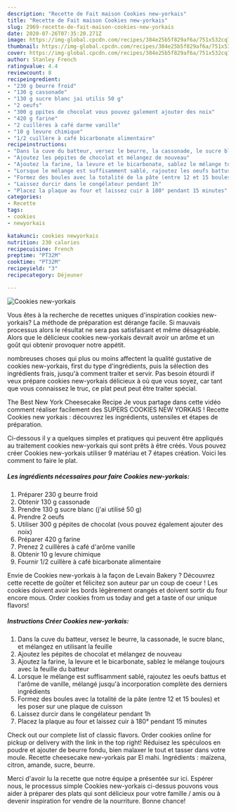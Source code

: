 ```yaml
---
description: "Recette de Fait maison Cookies new-yorkais"
title: "Recette de Fait maison Cookies new-yorkais"
slug: 2969-recette-de-fait-maison-cookies-new-yorkais
date: 2020-07-26T07:35:20.271Z
image: https://img-global.cpcdn.com/recipes/384e25b5f829af6a/751x532cq70/cookies-new-yorkais-photo-principale-de-la-recette.jpg
thumbnail: https://img-global.cpcdn.com/recipes/384e25b5f829af6a/751x532cq70/cookies-new-yorkais-photo-principale-de-la-recette.jpg
cover: https://img-global.cpcdn.com/recipes/384e25b5f829af6a/751x532cq70/cookies-new-yorkais-photo-principale-de-la-recette.jpg
author: Stanley French
ratingvalue: 4.4
reviewcount: 8
recipeingredient:
- "230 g beurre froid"
- "130 g cassonade"
- "130 g sucre blanc jai utilis 50 g"
- "2 oeufs"
- "300 g ppites de chocolat vous pouvez galement ajouter des noix"
- "420 g farine"
- "2 cuillères à café darme vanille"
- "10 g levure chimique"
- "1/2 cuillère à café bicarbonate alimentaire"
recipeinstructions:
- "Dans la cuve du batteur, versez le beurre, la cassonade, le sucre blanc, et mélangez en utilisant la feuille"
- "Ajoutez les pépites de chocolat et mélangez de nouveau"
- "Ajoutez la farine, la levure et le bicarbonate, sablez le mélange toujours avec la feuille du batteur"
- "Lorsque le mélange est suffisamment sablé, rajoutez les oeufs battus et l&#39;arôme de vanille, mélangé jusqu&#39;à incorporation complète des derniers ingrédients"
- "Formez des boules avec la totalité de la pâte (entre 12 et 15 boules) et les poser sur une plaque de cuisson"
- "Laissez durcir dans le congélateur pendant 1h"
- "Placez la plaque au four et laissez cuir à 180° pendant 15 minutes"
categories:
- Recette
tags:
- cookies
- newyorkais

katakunci: cookies newyorkais 
nutrition: 230 calories
recipecuisine: French
preptime: "PT32M"
cooktime: "PT32M"
recipeyield: "3"
recipecategory: Déjeuner

---
```



![Cookies new-yorkais](https://img-global.cpcdn.com/recipes/384e25b5f829af6a/751x532cq70/cookies-new-yorkais-photo-principale-de-la-recette.jpg)

Vous êtes à la recherche de recettes uniques d'inspiration cookies new-yorkais? La méthode de préparation est dérange facile. Si mauvais processus alors le résultat ne sera pas satisfaisant et même désagréable. Alors que le délicieux cookies new-yorkais devrait avoir un arôme et un goût qui obtenir provoquer notre appétit.

nombreuses choses qui plus ou moins affectent la qualité gustative de cookies new-yorkais, first du type d'ingrédients, puis la sélection des ingrédients frais, jusqu'à comment traiter et servir. Pas besoin étourdi if veux prépare cookies new-yorkais délicieux à où que vous soyez, car tant que vous connaissez le truc, ce plat peut peut être traiter spécial.

The Best New York Cheesecake Recipe Je vous partage dans cette vidéo comment réaliser facilement des SUPERS COOKIES NEW YORKAIS ! Recette Cookies new yorkais : découvrez les ingrédients, ustensiles et étapes de préparation.


Ci-dessous il y a quelques simples et pratiques qui peuvent être appliqués au traitement cookies new-yorkais qui sont prêts à être créés. Vous pouvez créer Cookies new-yorkais utiliser 9 matériau et 7 étapes création. Voici les comment to faire le plat.

<!--inarticleads1-->

##### Les ingrédients nécessaires pour faire Cookies new-yorkais:

1. Préparer 230 g beurre froid
1. Obtenir 130 g cassonade
1. Prendre 130 g sucre blanc (j&#39;ai utilisé 50 g)
1. Prendre 2 oeufs
1. Utiliser 300 g pépites de chocolat (vous pouvez également ajouter des noix)
1. Préparer 420 g farine
1. Prenez 2 cuillères à café d&#39;arôme vanille
1. Obtenir 10 g levure chimique
1. Fournir 1/2 cuillère à café bicarbonate alimentaire


Envie de Cookies new-yorkais à la façon de Levain Bakery ? Découvrez cette recette de goûter et félicitez son auteur par un coup de coeur ! Les cookies doivent avoir les bords légèrement orangés et doivent sortir du four encore mous. Order cookies from us today and get a taste of our unique flavors! 

<!--inarticleads2-->

##### Instructions Créer Cookies new-yorkais:

1. Dans la cuve du batteur, versez le beurre, la cassonade, le sucre blanc, et mélangez en utilisant la feuille
1. Ajoutez les pépites de chocolat et mélangez de nouveau
1. Ajoutez la farine, la levure et le bicarbonate, sablez le mélange toujours avec la feuille du batteur
1. Lorsque le mélange est suffisamment sablé, rajoutez les oeufs battus et l&#39;arôme de vanille, mélangé jusqu&#39;à incorporation complète des derniers ingrédients
1. Formez des boules avec la totalité de la pâte (entre 12 et 15 boules) et les poser sur une plaque de cuisson
1. Laissez durcir dans le congélateur pendant 1h
1. Placez la plaque au four et laissez cuir à 180° pendant 15 minutes


Check out our complete list of classic flavors. Order cookies online for pickup or delivery with the link in the top right! Réduisez les spéculoos en poudre et ajouter de beurre fondu, bien malaxer le tout et tasser dans votre moule. Recette cheesecake new-yorkais par El mahi. Ingrédients : maïzena, citron, amande, sucre, beurre. 


Merci d'avoir lu la recette que notre équipe a présentée sur ici. Espérer nous, le processus simple Cookies new-yorkais ci-dessus pouvons vous aider à préparer des plats qui sont délicieux pour votre famille / amis ou à devenir inspiration for vendre de la nourriture. Bonne chance!

